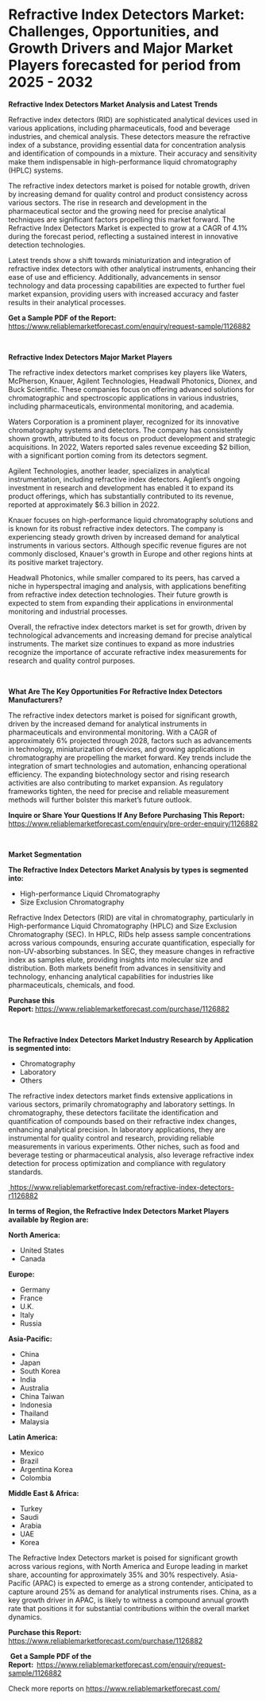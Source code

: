 <p><h1>Refractive Index Detectors Market: Challenges, Opportunities, and Growth Drivers and Major Market Players forecasted for period from 2025 - 2032</h1></p><p><strong>Refractive Index Detectors Market Analysis and Latest Trends</strong></p>
<p><p>Refractive index detectors (RID) are sophisticated analytical devices used in various applications, including pharmaceuticals, food and beverage industries, and chemical analysis. These detectors measure the refractive index of a substance, providing essential data for concentration analysis and identification of compounds in a mixture. Their accuracy and sensitivity make them indispensable in high-performance liquid chromatography (HPLC) systems.</p><p>The refractive index detectors market is poised for notable growth, driven by increasing demand for quality control and product consistency across various sectors. The rise in research and development in the pharmaceutical sector and the growing need for precise analytical techniques are significant factors propelling this market forward. The Refractive Index Detectors Market is expected to grow at a CAGR of 4.1% during the forecast period, reflecting a sustained interest in innovative detection technologies.</p><p>Latest trends show a shift towards miniaturization and integration of refractive index detectors with other analytical instruments, enhancing their ease of use and efficiency. Additionally, advancements in sensor technology and data processing capabilities are expected to further fuel market expansion, providing users with increased accuracy and faster results in their analytical processes.</p></p>
<p><strong>Get a Sample PDF of the Report:&nbsp;</strong> <a href="https://www.reliablemarketforecast.com/enquiry/request-sample/1126882?utm_campaign=2260&utm_medium=2&utm_source=Github&utm_content=ia&utm_term=18022025&utm_id=refractive-index-detectors">https://www.reliablemarketforecast.com/enquiry/request-sample/1126882</a></p>
<p>&nbsp;</p>
<p><strong>Refractive Index Detectors Major Market Players</strong></p>
<p><p>The refractive index detectors market comprises key players like Waters, McPherson, Knauer, Agilent Technologies, Headwall Photonics, Dionex, and Buck Scientific. These companies focus on offering advanced solutions for chromatographic and spectroscopic applications in various industries, including pharmaceuticals, environmental monitoring, and academia.</p><p>Waters Corporation is a prominent player, recognized for its innovative chromatography systems and detectors. The company has consistently shown growth, attributed to its focus on product development and strategic acquisitions. In 2022, Waters reported sales revenue exceeding $2 billion, with a significant portion coming from its detectors segment.</p><p>Agilent Technologies, another leader, specializes in analytical instrumentation, including refractive index detectors. Agilent’s ongoing investment in research and development has enabled it to expand its product offerings, which has substantially contributed to its revenue, reported at approximately $6.3 billion in 2022.</p><p>Knauer focuses on high-performance liquid chromatography solutions and is known for its robust refractive index detectors. The company is experiencing steady growth driven by increased demand for analytical instruments in various sectors. Although specific revenue figures are not commonly disclosed, Knauer's growth in Europe and other regions hints at its positive market trajectory.</p><p>Headwall Photonics, while smaller compared to its peers, has carved a niche in hyperspectral imaging and analysis, with applications benefiting from refractive index detection technologies. Their future growth is expected to stem from expanding their applications in environmental monitoring and industrial processes.</p><p>Overall, the refractive index detectors market is set for growth, driven by technological advancements and increasing demand for precise analytical instruments. The market size continues to expand as more industries recognize the importance of accurate refractive index measurements for research and quality control purposes.</p></p>
<p>&nbsp;</p>
<p><strong>What Are The Key Opportunities For Refractive Index Detectors Manufacturers?</strong></p>
<p><p>The refractive index detectors market is poised for significant growth, driven by the increased demand for analytical instruments in pharmaceuticals and environmental monitoring. With a CAGR of approximately 6% projected through 2028, factors such as advancements in technology, miniaturization of devices, and growing applications in chromatography are propelling the market forward. Key trends include the integration of smart technologies and automation, enhancing operational efficiency. The expanding biotechnology sector and rising research activities are also contributing to market expansion. As regulatory frameworks tighten, the need for precise and reliable measurement methods will further bolster this market’s future outlook.</p></p>
<p><strong>Inquire or Share Your Questions If Any Before Purchasing This Report:</strong> <a href="https://www.reliablemarketforecast.com/enquiry/pre-order-enquiry/1126882?utm_campaign=2260&utm_medium=2&utm_source=Github&utm_content=ia&utm_term=18022025&utm_id=refractive-index-detectors">https://www.reliablemarketforecast.com/enquiry/pre-order-enquiry/1126882</a></p>
<p>&nbsp;</p>
<p><strong>Market Segmentation</strong></p>
<p><strong>The Refractive Index Detectors Market Analysis by types is segmented into:</strong></p>
<p><ul><li>High-performance Liquid Chromatography</li><li>Size Exclusion Chromatography</li></ul></p>
<p><p>Refractive Index Detectors (RID) are vital in chromatography, particularly in High-performance Liquid Chromatography (HPLC) and Size Exclusion Chromatography (SEC). In HPLC, RIDs help assess sample concentrations across various compounds, ensuring accurate quantification, especially for non-UV-absorbing substances. In SEC, they measure changes in refractive index as samples elute, providing insights into molecular size and distribution. Both markets benefit from advances in sensitivity and technology, enhancing analytical capabilities for industries like pharmaceuticals, chemicals, and food.</p></p>
<p><strong>Purchase this Report:&nbsp;</strong><a href="https://www.reliablemarketforecast.com/purchase/1126882?utm_campaign=2260&utm_medium=2&utm_source=Github&utm_content=ia&utm_term=18022025&utm_id=refractive-index-detectors">https://www.reliablemarketforecast.com/purchase/1126882</a></p>
<p>&nbsp;</p>
<p><strong>The Refractive Index Detectors Market Industry Research by Application is segmented into:</strong></p>
<p><ul><li>Chromatography</li><li>Laboratory</li><li>Others</li></ul></p>
<p><p>The refractive index detectors market finds extensive applications in various sectors, primarily chromatography and laboratory settings. In chromatography, these detectors facilitate the identification and quantification of compounds based on their refractive index changes, enhancing analytical precision. In laboratory applications, they are instrumental for quality control and research, providing reliable measurements in various experiments. Other niches, such as food and beverage testing or pharmaceutical analysis, also leverage refractive index detection for process optimization and compliance with regulatory standards.</p></p>
<p><a href="https://www.reliablemarketforecast.com/refractive-index-detectors-r1126882?utm_campaign=2260&utm_medium=2&utm_source=Github&utm_content=ia&utm_term=18022025&utm_id=refractive-index-detectors">&nbsp;https://www.reliablemarketforecast.com/refractive-index-detectors-r1126882</a></p>
<p><strong>In terms of Region, the Refractive Index Detectors Market Players available by Region are:</strong></p>
<p>
    <p> <strong> North America: </strong>
        <ul>
            <li>United States</li>
            <li>Canada</li>
        </ul>
        </p> 
    <p> <strong> Europe: </strong>
        <ul>
            <li>Germany</li>
            <li>France</li>
            <li>U.K.</li>
            <li>Italy</li>
            <li>Russia</li>
        </ul>
        </p> 
    <p> <strong> Asia-Pacific: </strong>
        <ul>
            <li>China</li>
            <li>Japan</li>
            <li>South Korea</li>
            <li>India</li>
            <li>Australia</li>
            <li>China Taiwan</li>
            <li>Indonesia</li>
            <li>Thailand</li>
            <li>Malaysia</li>
        </ul>
        </p> 
    <p> <strong> Latin America: </strong>
        <ul>
            <li>Mexico</li>
            <li>Brazil</li>
            <li>Argentina Korea</li>
            <li>Colombia</li>
        </ul>
        </p> 
    <p> <strong> Middle East & Africa: </strong>
        <ul>
            <li>Turkey</li>
            <li>Saudi</li>
            <li>Arabia</li>
            <li>UAE</li>
            <li>Korea</li>
        </ul>
    </p>
    </p>
<p><p>The Refractive Index Detectors market is poised for significant growth across various regions, with North America and Europe leading in market share, accounting for approximately 35% and 30% respectively. Asia-Pacific (APAC) is expected to emerge as a strong contender, anticipated to capture around 25% as demand for analytical instruments rises. China, as a key growth driver in APAC, is likely to witness a compound annual growth rate that positions it for substantial contributions within the overall market dynamics.</p></p>
<p><strong>Purchase this Report: </strong><a href="https://www.reliablemarketforecast.com/purchase/1126882?utm_campaign=2260&utm_medium=2&utm_source=Github&utm_content=ia&utm_term=18022025&utm_id=refractive-index-detectors">https://www.reliablemarketforecast.com/purchase/1126882</a></p>
<p>&nbsp;<strong>Get a Sample PDF of the Report:&nbsp;&nbsp;</strong><a href="https://www.reliablemarketforecast.com/enquiry/request-sample/1126882?utm_campaign=2260&utm_medium=2&utm_source=Github&utm_content=ia&utm_term=18022025&utm_id=refractive-index-detectors">https://www.reliablemarketforecast.com/enquiry/request-sample/1126882</a></p>
<p><strong></strong></p>
<p>Check more reports on <a href="https://www.reliablemarketforecast.com/?utm_campaign=2260&utm_medium=2&utm_source=Github&utm_content=ia&utm_term=18022025&utm_id=refractive-index-detectors">https://www.reliablemarketforecast.com/</a></p>